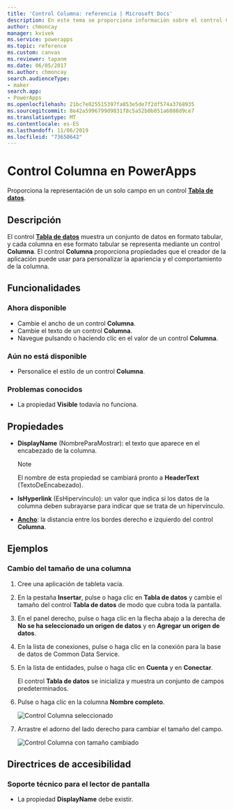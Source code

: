 ```yaml
---
title: 'Control Columna: referencia | Microsoft Docs'
description: En este tema se proporciona información sobre el control Columna en Microsoft PowerApps.
author: chmoncay
manager: kvivek
ms.service: powerapps
ms.topic: reference
ms.custom: canvas
ms.reviewer: tapanm
ms.date: 06/05/2017
ms.author: chmoncay
search.audienceType:
- maker
search.app:
- PowerApps
ms.openlocfilehash: 21bc7e025515397fa853e5de7f2df574a3768935
ms.sourcegitcommit: 8e42a5996799d9831f8c5a52b0b051a6088d9ce7
ms.translationtype: MT
ms.contentlocale: es-ES
ms.lasthandoff: 11/06/2019
ms.locfileid: "73650642"
---
```

# <a name="column-control-in-powerapps"></a>Control Columna en PowerApps
Proporciona la representación de un solo campo en un control [**Tabla de datos**](control-data-table.md).

## <a name="description"></a>Descripción
El control [**Tabla de datos**](control-data-table.md) muestra un conjunto de datos en formato tabular, y cada columna en ese formato tabular se representa mediante un control **Columna**. El control **Columna** proporciona propiedades que el creador de la aplicación puede usar para personalizar la apariencia y el comportamiento de la columna.

## <a name="capabilities"></a>Funcionalidades
### <a name="now-available"></a>Ahora disponible
* Cambie el ancho de un control **Columna**.
* Cambie el texto de un control **Columna**.
* Navegue pulsando o haciendo clic en el valor de un control **Columna**.

### <a name="not-yet-available"></a>Aún no está disponible
* Personalice el estilo de un control **Columna**.

### <a name="known-issues"></a>Problemas conocidos
* La propiedad **Visible** todavía no funciona.

## <a name="properties"></a>Propiedades
* **DisplayName** (NombreParaMostrar): el texto que aparece en el encabezado de la columna.
  
  > [!NOTE]
  > El nombre de esta propiedad se cambiará pronto a **HeaderText** (TextoDeEncabezado).
  > 
  > 
* **IsHyperlink** (EsHipervínculo): un valor que indica si los datos de la columna deben subrayarse para indicar que se trata de un hipervínculo.
* [**Ancho**](properties-size-location.md): la distancia entre los bordes derecho e izquierdo del control **Columna**.

## <a name="examples"></a>Ejemplos
### <a name="resize-a-column"></a>Cambio del tamaño de una columna
1. Cree una aplicación de tableta vacía.
2. En la pestaña **Insertar**, pulse o haga clic en **Tabla de datos** y cambie el tamaño del control **Tabla de datos** de modo que cubra toda la pantalla.
3. En el panel derecho, pulse o haga clic en la flecha abajo a la derecha de **No se ha seleccionado un origen de datos** y en **Agregar un origen de datos**.
4. En la lista de conexiones, pulse o haga clic en la conexión para la base de datos de Common Data Service.
5. En la lista de entidades, pulse o haga clic en **Cuenta** y en **Conectar**.
   
    El control **Tabla de datos** se inicializa y muestra un conjunto de campos predeterminados.
6. Pulse o haga clic en la columna **Nombre completo**.
   
    ![Control Columna seleccionado](./media/control-column/pre-resize-column.png)
7. Arrastre el adorno del lado derecho para cambiar el tamaño del campo.
   
    ![Control Columna con tamaño cambiado](./media/control-column/post-resize-column.png)


## <a name="accessibility-guidelines"></a>Directrices de accesibilidad
### <a name="screen-reader-support"></a>Soporte técnico para el lector de pantalla
* La propiedad **DisplayName** debe existir.
